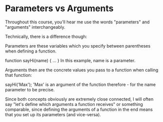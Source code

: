 # Parameters vs Arguments
Throughout this course, you'll hear me use the words "parameters" and "arguments" interchangeably.

Technically, there is a difference though:

Parameters are these variables which you specify between parentheses when defining a function.

function sayHi(name) { ... } 
In this example, name is a parameter.

Arguments then are the concrete values you pass to a function when calling that function:

sayHi('Max');
'Max' is an argument of the function therefore - for the name parameter to be precise.

Since both concepts obviously are extremely close connected, I will often say "let's define which arguments a function receives" or something comparable, since defining the arguments of a function in the end means that you set up its parameters (and vice-versa).